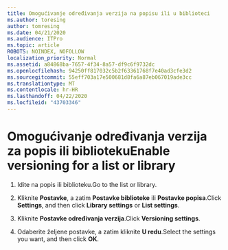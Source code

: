 ```yaml
---
title: Omogućivanje određivanja verzija na popisu ili u biblioteci
ms.author: toresing
author: tomresing
ms.date: 04/21/2020
ms.audience: ITPro
ms.topic: article
ROBOTS: NOINDEX, NOFOLLOW
localization_priority: Normal
ms.assetid: a84868ba-7657-4f34-8a57-df9c6f9732dc
ms.openlocfilehash: 94250ff817032c5b2f63361768f7e40ad3cfe3d2
ms.sourcegitcommit: 55eff703a17e500681d8fa6a87eb067019ade3cc
ms.translationtype: MT
ms.contentlocale: hr-HR
ms.lasthandoff: 04/22/2020
ms.locfileid: "43703346"
---
```

# <a name="enable-versioning-for-a-list-or-library"></a><span data-ttu-id="d5309-102">Omogućivanje određivanja verzija za popis ili biblioteku</span><span class="sxs-lookup"><span data-stu-id="d5309-102">Enable versioning for a list or library</span></span>

1. <span data-ttu-id="d5309-103">Idite na popis ili biblioteku.</span><span class="sxs-lookup"><span data-stu-id="d5309-103">Go to the list or library.</span></span>
    
2. <span data-ttu-id="d5309-104">Kliknite **Postavke**, a zatim **Postavke biblioteke** ili **Postavke popisa**.</span><span class="sxs-lookup"><span data-stu-id="d5309-104">Click **Settings**, and then click **Library settings** or **List settings**.</span></span>
    
3. <span data-ttu-id="d5309-105">Kliknite **Postavke određivanja verzija**.</span><span class="sxs-lookup"><span data-stu-id="d5309-105">Click **Versioning settings**.</span></span>
    
4. <span data-ttu-id="d5309-106">Odaberite željene postavke, a zatim kliknite **U redu**.</span><span class="sxs-lookup"><span data-stu-id="d5309-106">Select the settings you want, and then click **OK**.</span></span>
    

